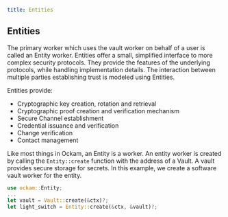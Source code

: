 ```yaml
title: Entities
```

## Entities

The primary worker which uses the vault worker on behalf of a user is called an
Entity worker. Entities offer a small, simplified interface to more complex
security protocols. They provide the features of the underlying protocols,
while handling implementation details. The interaction between multiple parties
establishing trust is modeled using Entities.

Entities provide:

- Cryptographic key creation, rotation and retrieval
- Cryptographic proof creation and verification mechanism
- Secure Channel establishment
- Credential issuance and verification
- Change verification
- Contact management

Like most things in Ockam, an Entity is a worker. An entity worker is created
by calling the `Entity::create` function with the address of a Vault. A vault
provides secure storage for secrets. In this example, we create a software
vault worker for the entity.

```rust
use ockam::Entity;
...
let vault = Vault::create(&ctx)?;
let light_switch = Entity::create(&ctx, &vault)?;
```
